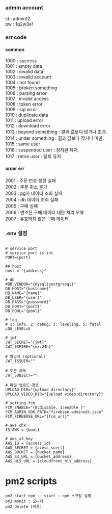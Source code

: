 ### admin account  
id : admin12  
pw : 1q2w3e!  


### err code

#### common
1000 : success  
1001 : empty data  
1002 : invalid data  
1003 : invalid account  
1004 : not found  
1005 : broken something  
1006 : parsing error  
1007 : invalid access  
1008 : token error  
1009 : sql error  
1010 : duplicate data  
1011 : upload error  
1012 : download error  
1013 : beyond something : 결과 값보다 많거나 초과.      
1014 : under something : 결과 값보다 작거나 미만.         
1015 : same user  
1016 : suspended user : 정지된 유저  
1017 : retire user : 탈퇴 유저          


#### order err
2001 : 주문 번호 생성 실패  
2002 : 주문 취소 불가   
2003 : pg사 데이터 조회 실패     
2004 : db 데이터 조회 실패  
2005 : 구매 실패  
2006 : 변조된 구매 데이터 대한 처리 오류     
2007 : 유효하지 않은 구매 데이터     



### .env 설정
```

# service port
# service port is int
PORT={port}

## host
host = "{address}"

# db
#DB_VENDOR="{mysql|postgresql}"
DB_HOST="{hostname}"
DB_NAME="{name}"
DB_USER="{user}"
DB_PASS="{password}"
DB_PORT="{port}"
DB_POOL="{pool}"

# log
# 1: info, 2: debug, 3: leveling, 5: fatal
LOG_LEVEL=5

# jwt
JWT_SECRET="{jwt}"
JWT_EXPIRE="{ex:24h}"

# 발급자 (optional)
JWT_ISSUER=""

# 토큰 제목
JWT_SUBJECT=""

# 파일 업로드 경로
UPLOAD_DIR="{upload directory}"
UPLOAD_VIDEO_DIR="{upload video directory}"

# setting fcm
FCM_ENABLE="{0:disable, 1:enable }"
FCM_ADMIN_SDK_PATH="firebase-adminsdk.json"
FCM_FIREBASE_URL="{fcm_url}" 

# aws chk
IS_AWS = {bool}

# aws_s3_key
AWS_ID = {access_id}
AWS_SECRET = {acess_scert}
AWS_BUCKET = {bucket_name}
AWS_S3_URL = {bucket_address}
AWS_HLS_URL = {cloudfront_hls_address}

```

# pm2 scripts
```
pm2 start npm -- start : npm 스크립 실행
pm2 monit : 모니터
pm2 delete [이름]
```
